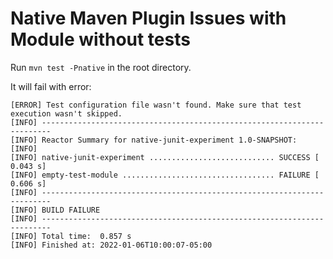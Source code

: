 # Native Maven Plugin Issues with Module without tests

Run `mvn test -Pnative` in the root directory.

It will fail with error:

```
[ERROR] Test configuration file wasn't found. Make sure that test execution wasn't skipped.
[INFO] ------------------------------------------------------------------------
[INFO] Reactor Summary for native-junit-experiment 1.0-SNAPSHOT:
[INFO] 
[INFO] native-junit-experiment ............................ SUCCESS [  0.043 s]
[INFO] empty-test-module .................................. FAILURE [  0.606 s]
[INFO] ------------------------------------------------------------------------
[INFO] BUILD FAILURE
[INFO] ------------------------------------------------------------------------
[INFO] Total time:  0.857 s
[INFO] Finished at: 2022-01-06T10:00:07-05:00

```
